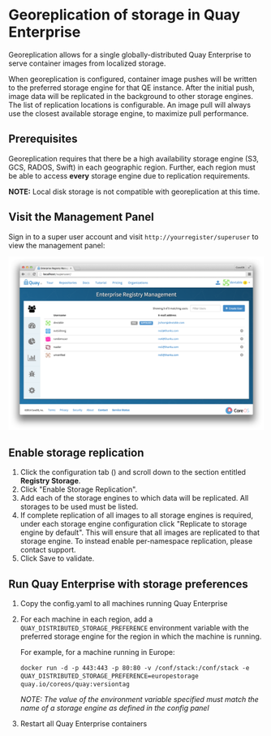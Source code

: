 # Georeplication of storage in Quay Enterprise

Georeplication allows for a single globally-distributed Quay Enterprise to serve container images from localized storage.

When georeplication is configured, container image pushes will be written to the preferred storage engine for that QE instance. After the initial push, image data will be replicated in the background to other storage engines. The list of replication locations is configurable. An image pull will always use the closest available storage engine, to maximize pull performance.

## Prerequisites

Georeplication requires that there be a high availability storage engine (S3, GCS, RADOS, Swift) in each geographic region. Further, each region must be able to access **every** storage engine due to replication requirements.

**NOTE:** Local disk storage is not compatible with georeplication at this time.

## Visit the Management Panel

Sign in to a super user account and visit `http://yourregister/superuser` to view the management panel:

<img src="img/superuser.png" class="img-center" alt="Enterprise Registry Management Panel"/>

## Enable storage replication

1. Click the configuration tab (<span class="fa fa-gear"></span>) and scroll down to the section entitled <strong>Registry Storage</strong>.
2. Click "Enable Storage Replication".
3. Add each of the storage engines to which data will be replicated. All storages to be used must be listed.
4. If complete replication of all images to all storage engines is required, under each storage engine configuration click "Replicate to storage engine by default". This will ensure that all images are replicated to that storage engine. To instead enable per-namespace replication, please contact support.
5. Click Save to validate.

## Run Quay Enterprise with storage preferences

1. Copy the config.yaml to all machines running Quay Enterprise
2. For each machine in each region, add a `QUAY_DISTRIBUTED_STORAGE_PREFERENCE` environment variable with the preferred storage engine for the region in which the machine is running.

    For example, for a machine running in Europe:

    ```
    docker run -d -p 443:443 -p 80:80 -v /conf/stack:/conf/stack -e QUAY_DISTRIBUTED_STORAGE_PREFERENCE=europestorage quay.io/coreos/quay:versiontag
    ```

    *NOTE: The value of the environment variable specified must match the name of a storage engine as defined in the config panel*

3. Restart all Quay Enterprise containers
